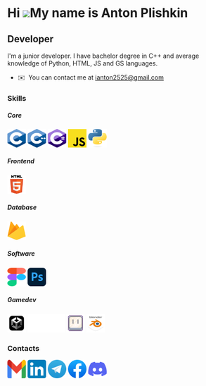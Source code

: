 Hi ![](https://user-images.githubusercontent.com/18350557/176309783-0785949b-9127-417c-8b55-ab5a4333674e.gif)My name is Anton Plishkin
======================================================================================================================================

Developer
---------

I'm a junior developer. I have bachelor degree in C++ and average knowledge of Python, HTML, JS and GS languages.

* ✉️  You can contact me at [ianton2525@gmail.com](mailto:ianton2525@gmail.com)

### Skills

##### Core
<p align="left">
<a href="https://docs.microsoft.com/en-us/cpp/?view=msvc-170" target="_blank" rel="noreferrer"><img src="https://github.com/AntonPlishkin/AntonPlishkin/blob/main/Assets/1%20Core/C.svg" width="42" height="42" alt="C" /></a><a<pre>
<a href="https://docs.microsoft.com/en-us/cpp/?view=msvc-170" target="_blank" rel="noreferrer"><img src="https://github.com/AntonPlishkin/AntonPlishkin/blob/main/Assets/1%20Core/C%2B%2B.svg" width="42" height="42" alt="C++"/></a><a<pre>
<a href="https://learn.microsoft.com/en-us/dotnet/csharp/" target="_blank" rel="noreferrer"><img src="https://github.com/AntonPlishkin/AntonPlishkin/blob/main/Assets/1%20Core/C_sharp.svg" width="42" height="42" alt="C#"/></a><a<pre>
<a href="https://www.javascript.com/" target="_blank" rel="noreferrer"><img src="https://github.com/AntonPlishkin/AntonPlishkin/blob/main/Assets/1%20Core/JavaScript.svg" width="42" height="42" alt="JavaScript"/></a><a<pre>
<a href="https://www.python.org/" target="_blank" rel="noreferrer"><img src="https://github.com/AntonPlishkin/AntonPlishkin/blob/main/Assets/1%20Core/python.svg" width="42" height="42" alt="Python"/></a><a
</p>

##### Frontend
<p align="left">
<img src="https://github.com/AntonPlishkin/AntonPlishkin/blob/main/Assets/2%20Frontend/HTML5.svg" width="42" height="42" alt="HTML5" /></a><a
</p>

##### Database
<p align="left">
<a href="https://firebase.google.com/" target="_blank" rel="noreferrer"><img src="https://github.com/AntonPlishkin/AntonPlishkin/blob/main/Assets/3%20Database/Firebase.svg" width="42" height="42" alt="Firebase" /></a><a
</p>

##### Software
<p align="left">
<a href="https://www.figma.com/" target="_blank" rel="noreferrer"><img src="https://github.com/AntonPlishkin/AntonPlishkin/blob/main/Assets/4%20Software/Figma.svg" width="42" height="42" alt="Figma" /></a><a<pre>
<a href="https://www.adobe.com/products/photoshop.html" target="_blank" rel="noreferrer"><img src="https://github.com/AntonPlishkin/AntonPlishkin/blob/main/Assets/4%20Software/Adobe_Photoshop.svg" width="42" height="42" alt="Photoshop" /></a><a
</p>
  
##### Gamedev
<p align="left">
<a href="https://unity.com/" target="_blank" rel="noreferrer"><img src="https://github.com/AntonPlishkin/AntonPlishkin/blob/main/Assets/5%20Gamedev/Unity.png" width="42" height="42" alt="Unity" /></a><a<pre>
<a href="https://www.unrealengine.com/en-US" target="_blank" rel="noreferrer"><img src="https://github.com/AntonPlishkin/AntonPlishkin/blob/main/Assets/5%20Gamedev/Unreal%20Engine.png" width="84" height="42" alt="Unreal Engine" /></a><a<pre>
<a href="https://www.aseprite.org/" target="_blank" rel="noreferrer"><img src="https://github.com/AntonPlishkin/AntonPlishkin/blob/main/Assets/5%20Gamedev/aseprite.svg" width="42" height="42" alt="Asperite" /></a><a<pre>
<a href="https://www.blender.org/" target="_blank" rel="noreferrer"><img src="https://github.com/AntonPlishkin/AntonPlishkin/blob/main/Assets/5%20Gamedev/blender.svg" width="42" height="42" alt="Blender" /></a><a
</p>
  
### Contacts
<p align="left">
<a href="mailto:ianton2525@gmail.com" target="_blank" rel="noreferrer"><img src="https://github.com/AntonPlishkin/AntonPlishkin/blob/main/Assets/6%20Contacts/Gmail.svg" width="42" height="42" alt="Gmail" /></a><a<pre>
<a href="https://www.linkedin.com/in/anton-plishkin/" target="_blank" rel="noreferrer"><img src="https://github.com/AntonPlishkin/AntonPlishkin/blob/main/Assets/6%20Contacts/LinkedIn.svg" width="42" height="42" alt="LinkedIn" /></a><a<pre>
<a href="https://t.me/Anculo" target="_blank" rel="noreferrer"><img src="https://github.com/AntonPlishkin/AntonPlishkin/blob/main/Assets/6%20Contacts/Telegram.svg" width="42" height="42" alt="Telegram" /></a><a<pre>
<a href="https://www.facebook.com/anton.plishkin.sherman" target="_blank" rel="noreferrer"><img src="https://github.com/AntonPlishkin/AntonPlishkin/blob/main/Assets/6%20Contacts/Facebook.svg" width="42" height="42" alt="Facebook" /></a><a<pre>
<a href="https://discord.com/users/yenott" target="_blank" rel="noreferrer"><img src="https://github.com/AntonPlishkin/AntonPlishkin/blob/main/Assets/6%20Contacts/discord.svg" width="42" height="42" alt="Discord" /></a><a
</p>


